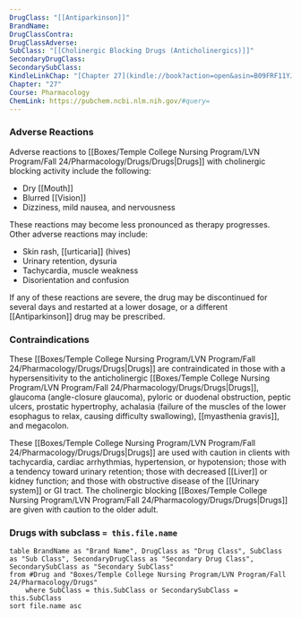 ```yaml
---
DrugClass: "[[Antiparkinson]]"
BrandName: 
DrugClassContra: 
DrugClassAdverse: 
SubClass: "[[Cholinergic Blocking Drugs (Anticholinergics)]]"
SecondaryDrugClass: 
SecondarySubClass: 
KindleLinkChap: "[Chapter 27](kindle://book?action=open&asin=B09FRF11YJ&location=14154)"
Chapter: "27"
Course: Pharmacology
ChemLink: https://pubchem.ncbi.nlm.nih.gov/#query=
---
```

### Adverse Reactions 
Adverse reactions to [[Boxes/Temple College Nursing Program/LVN Program/Fall 24/Pharmacology/Drugs/Drugs|Drugs]] with cholinergic blocking activity include the following:
- Dry [[Mouth]] 
- Blurred [[Vision]] 
- Dizziness, mild nausea, and nervousness 

These reactions may become less pronounced as therapy progresses. Other adverse reactions may include: 
- Skin rash, [[urticaria]] (hives) 
- Urinary retention, dysuria 
- Tachycardia, muscle weakness 
- Disorientation and confusion 

If any of these reactions are severe, the drug may be discontinued for several days and restarted at a lower dosage, or a different [[Antiparkinson]] drug may be prescribed.

### Contraindications
These [[Boxes/Temple College Nursing Program/LVN Program/Fall 24/Pharmacology/Drugs/Drugs|Drugs]] are contraindicated in those with a hypersensitivity to the anticholinergic [[Boxes/Temple College Nursing Program/LVN Program/Fall 24/Pharmacology/Drugs/Drugs|Drugs]], glaucoma (angle-closure glaucoma), pyloric or duodenal obstruction, peptic ulcers, prostatic hypertrophy, achalasia (failure of the muscles of the lower esophagus to relax, causing difficulty swallowing), [[myasthenia gravis]], and megacolon. 

These [[Boxes/Temple College Nursing Program/LVN Program/Fall 24/Pharmacology/Drugs/Drugs|Drugs]] are used with caution in clients with tachycardia, cardiac arrhythmias, hypertension, or hypotension; those with a tendency toward urinary retention; those with decreased [[Liver]] or kidney function; and those with obstructive disease of the [[Urinary system]] or GI tract. The cholinergic blocking [[Boxes/Temple College Nursing Program/LVN Program/Fall 24/Pharmacology/Drugs/Drugs|Drugs]] are given with caution to the older adult.


### Drugs with subclass `= this.file.name`
```dataview
table BrandName as "Brand Name", DrugClass as "Drug Class", SubClass as "Sub Class", SecondaryDrugClass as "Secondary Drug Class", SecondarySubClass as "Secondary SubClass"
from #Drug and "Boxes/Temple College Nursing Program/LVN Program/Fall 24/Pharmacology/Drugs" 
	where SubClass = this.SubClass or SecondarySubClass = this.SubClass
sort file.name asc
```
